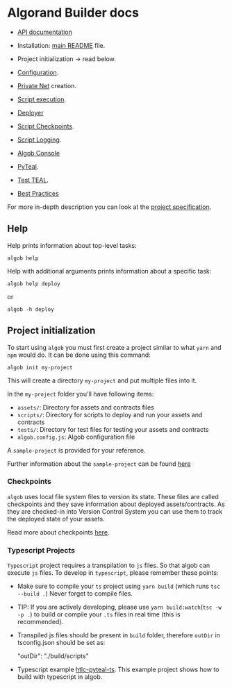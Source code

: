 # Algorand Builder docs

+ [API documentation](https://scale-it.github.io/algorand-builder/)

+ Installation: [main README](/README.md#installation) file.
+ Project initialization → read below.
+ [Configuration](/docs/algob-config.md).
+ [Private Net](/infrastructure/README.md) creation.
+ [Script execution](/docs/user-script-execution.md).
+ [Deployer](/docs/deployer.md)
+ [Script Checkpoints](/docs/execution-checkpoints.md).
+ [Script Logging](/docs/logs.md).
+ [Algob Console](/docs/algob-console.md)
+ [PyTeal](/docs/py-teal.md).
+ [Test TEAL](/docs/testing-teal.md).
+ [Best Practices](./best-practices.md)

For more in-depth description you can look at the [project specification](https://paper.dropbox.com/published/Algorand-builder-specs--A6Fraxi5VtKhHYbWkTjHfgWyBw-c4ycJtlcmEaRIbptAPqNYS6).


## Help

Help prints information about top-level tasks:
```
algob help
```
Help with additional arguments prints information about a specific task:
```
algob help deploy
```
or
```
algob -h deploy
```


## Project initialization
To start using `algob` you must first create a project similar to what `yarn` and `npm` would do.
It can be done using this command:
```
algob init my-project
```
This will create a directory `my-project` and put multiple files into it.

In the `my-project` folder you'll have following items:
* `assets/`: Directory for assets and contracts files
* `scripts/`: Directory for scripts to deploy and run your assets and contracts
* `tests/`: Directory for test files for testing your assets and contracts
* `algob.config.js`: Algob configuration file

A `sample-project` is provided for your reference.

Further information about the `sample-project` can be found [here](/packages/algob/sample-project/README.md)


### Checkpoints

`algob` uses local file system files to version its state.
These files are called checkpoints and they save information about deployed assets/contracts.
As they are checked-in into Version Control System you can use them to track the deployed state of your assets.

Read more about checkpoints [here](/docs/execution-checkpoints.md).

### Typescript Projects

`Typescript` project requires a transpilation to `js` files. So that algob can execute `js` files.
To develop in `typescript`, please remember these points:

- Make sure to compile your `ts` project using `yarn build` (which runs `tsc --build .`) Never forget to compile files.
- TIP: If you are actively developing, please use `yarn build:watch`(`tsc -w -p .`) to build or compile your `.ts` files in real time (this is recommended).
- Transpiled js files should be present in `build` folder, therefore `outDir` in tsconfig.json should be set as:

    "outDir": "./build/scripts"
- Typescript example [htlc-pyteal-ts](../examples/htlc-pyteal-ts). This example project shows how to build with typescript in algob.
